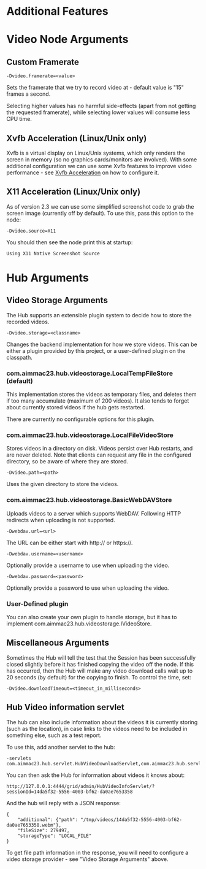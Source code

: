Additional Features
===================

# Video Node Arguments

## Custom Framerate

    -Dvideo.framerate=<value>

Sets the framerate that we try to record video at - default value is "15" frames a second.

Selecting higher values has no harmful side-effects (apart from not getting the requested framerate), while selecting lower values will consume less CPU time.

## Xvfb Acceleration (Linux/Unix only)

Xvfb is a virtual display on Linux/Unix systems, which only renders the screen in memory (so no graphics cards/monitors are involved). With some additional configuration we can use some Xvfb features to improve video performance - see [Xvfb Acceleration](XVFB_ACCELERATION.md) on how to configure it.

## X11 Acceleration (Linux/Unix only)

As of version 2.3 we can use some simplified screenshot code to grab the screen image (currently off by default). To use this, pass this option to the node:

    -Dvideo.source=X11
    
You should then see the node print this at startup:

    Using X11 Native Screenshot Source

# Hub Arguments

## Video Storage Arguments

The Hub supports an extensible plugin system to decide how to store the recorded videos.

    -Dvideo.storage=<classname>

Changes the backend implementation for how we store videos. This can be either a plugin provided by this project, or a user-defined plugin on the classpath.

### com.aimmac23.hub.videostorage.LocalTempFileStore (default)

This implementation stores the videos as temporary files, and deletes them if too many accumulate (maximum of 200 videos). It also tends to forget about currently stored videos if the hub gets restarted.

There are currently no configurable options for this plugin.

### com.aimmac23.hub.videostorage.LocalFileVideoStore

Stores videos in a directory on disk. Videos persist over Hub restarts, and are never deleted. Note that clients can request any file in the configured directory, so be aware of where they are stored.

    -Dvideo.path=<path>
    
Uses the given directory to store the videos.

### com.aimmac23.hub.videostorage.BasicWebDAVStore

Uploads videos to a server which supports WebDAV. Following HTTP redirects when uploading is not supported.

    -Dwebdav.url=<url>
    
The URL can be either start with http:// or https://.

    -Dwebdav.username=<username>
    
Optionally provide a username to use when uploading the video.

    -Dwebdav.password=<password>
    
Optionally provide a password to use when uploading the video.

### User-Defined plugin

You can also create your own plugin to handle storage, but it has to implement com.aimmac23.hub.videostorage.IVideoStore.

## Miscellaneous Arguments

Sometimes the Hub will tell the test that the Session has been successfully closed slightly before it has finished copying the video off the node. If this has occurred, then the Hub will make any video download calls wait up to 20 seconds (by default) for the copying to finish. To control the time, set:

    -Dvideo.downloadTimeout=<timeout_in_milliseconds>

## Hub Video information servlet

The hub can also include information about the videos it is currently storing (such as the location), in case links to the videos need to be included in something else, such as a test report.

To use this, add another servlet to the hub:

    -servlets com.aimmac23.hub.servlet.HubVideoDownloadServlet,com.aimmac23.hub.servlet.HubVideoInfoServlet
    
You can then ask the Hub for information about videos it knows about:

    http://127.0.0.1:4444/grid/admin/HubVideoInfoServlet/?sessionId=14da5f32-5556-4003-bf62-da0ae7653358
    
And the hub will reply with a JSON response:

    {
        "additional": {"path": "/tmp/videos/14da5f32-5556-4003-bf62-da0ae7653358.webm"},
        "fileSize": 279497,
        "storageType": "LOCAL_FILE"
    }
    
To get file path information in the response, you will need to configure a video storage provider - see "Video Storage Arguments" above.
